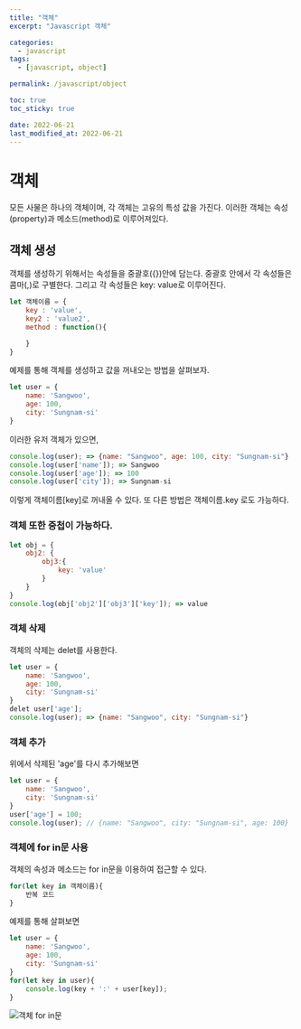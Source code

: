 ```yaml
---
title: "객체"
excerpt: "Javascript 객체"

categories:
  - javascript
tags:
  - [javascript, object]

permalink: /javascript/object

toc: true
toc_sticky: true

date: 2022-06-21
last_modified_at: 2022-06-21
---
```


# 객체
모든 사물은 하나의 객체이며, 각 객체는 고유의 특성 값을 가진다. 이러한 객체는 속성(property)과 메소드(method)로 이루어져있다.

## 객체 생성
객체를 생성하기 위해서는 속성들을 중괄호({})안에 담는다. 중괄호 안에서 각 속성들은 콤마(,)로 구별한다.
그리고 각 속성들은 key: value로 이루어진다.
```javascript
let 객체이름 = {
    key : 'value',
    key2 : 'value2',
    method : function(){

    }
}
```

예제를 통해 객체를 생성하고 값을 꺼내오는 방법을 살펴보자.

```javascript
let user = { 
    name: 'Sangwoo',
    age: 100,
    city: 'Sungnam-si'
}
```
이러한 유저 객체가 있으면,
```javascript
console.log(user); => {name: "Sangwoo", age: 100, city: "Sungnam-si"}
console.log(user['name']); => Sangwoo
console.log(user['age']); => 100
console.log(user['city']); => Sungnam-si
```
이렇게 객체이름[key]로 꺼내올 수 있다. 또 다른 방법은 객체이름.key 로도 가능하다.

### 객체 또한 중첩이 가능하다.
```javascript
let obj = {
    obj2: {
        obj3:{
            key: 'value'
        }
    }
}
console.log(obj['obj2']['obj3']['key']); => value
```

### 객체 삭제
객체의 삭제는 delet를 사용한다.
```javascript
let user = {
    name: 'Sangwoo',
    age: 100,
    city: 'Sungnam-si'
}
delet user['age'];
console.log(user); => {name: "Sangwoo", city: "Sungnam-si"}
```

### 객체 추가
위에서 삭제된 'age'를 다시 추가해보면
```javascript
let user = {
    name: 'Sangwoo',
    city: 'Sungnam-si'
}
user['age'] = 100;
console.log(user); // {name: "Sangwoo", city: "Sungnam-si", age: 100}
```
### 객체에 for in문 사용
객체의 속성과 메소드는 for in문을 이용하여 접근할 수 있다.
```javascript
for(let key in 객체이름){
    반복 코드
}
```
예제를 통해 살펴보면

```javascript
let user = {
    name: 'Sangwoo',
    age: 100,
    city: 'Sungnam-si'
}
for(let key in user){
    console.log(key + ':' + user[key]);
}
```

![객체 for in문](https://user-images.githubusercontent.com/46247666/56262642-90545280-611a-11e9-8267-311db73ff45a.jpg)
